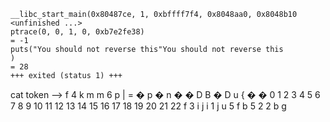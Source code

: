 ```
__libc_start_main(0x80487ce, 1, 0xbffff7f4, 0x8048aa0, 0x8048b10 <unfinished ...>
ptrace(0, 0, 1, 0, 0xb7e2fe38)                                                                          = -1
puts("You should not reverse this"You should not reverse this
)                                                                     = 28
+++ exited (status 1) +++
```

cat token --> f 4 k m m 6 p | = � p �  n �  � D  B  � D  u  {  � �
              0 1 2 3 4 5 6 7 8 9 10 11 12 13 14 15 16 17 18 19 20 21 22
              f 3 i j i 1 j u 5   f     b        5  2     2  b  g   
